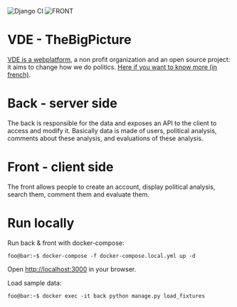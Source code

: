 ![Django CI](https://github.com/Diplow/TheBigPicture/workflows/Django%20CI/badge.svg?branch=master) ![FRONT](https://github.com/Diplow/TheBigPicture/workflows/Node.js%20CI/badge.svg?branch=master)

# VDE - TheBigPicture

[VDE is a webplatform](https://vuedensemble.org), a non profit organization and an open source project: it aims to change how we do politics. [Here if you want to know more (in french)](https://vuedensemble.org/subject/26/bigPicture/26).

# Back - server side

The back is responsible for the data and exposes an API to the client to access and modify it. Basically data is made of users, political analysis, comments about these analysis, and evaluations of these analysis.

# Front - client side

The front allows people to create an account, display political analysis, search them, comment them and evaluate them.

# Run locally

Run back & front with docker-compose:

```console
foo@bar:~$ docker-compose -f docker-compose.local.yml up -d
```

Open [http://localhost:3000](http://localhost:3000) in your browser.

Load sample data:

```console
foo@bar:~$ docker exec -it back python manage.py load_fixtures
```
